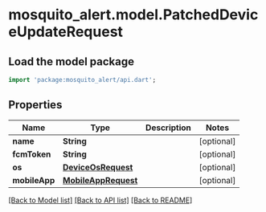 # mosquito_alert.model.PatchedDeviceUpdateRequest

## Load the model package
```dart
import 'package:mosquito_alert/api.dart';
```

## Properties
Name | Type | Description | Notes
------------ | ------------- | ------------- | -------------
**name** | **String** |  | [optional] 
**fcmToken** | **String** |  | [optional] 
**os** | [**DeviceOsRequest**](DeviceOsRequest.md) |  | [optional] 
**mobileApp** | [**MobileAppRequest**](MobileAppRequest.md) |  | [optional] 

[[Back to Model list]](../README.md#documentation-for-models) [[Back to API list]](../README.md#documentation-for-api-endpoints) [[Back to README]](../README.md)


